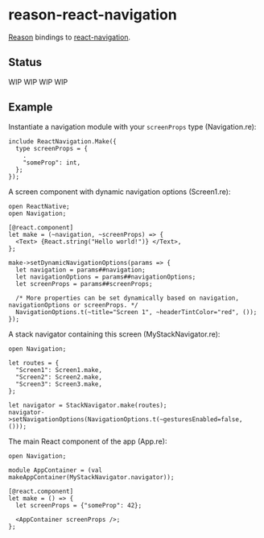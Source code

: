 # reason-react-navigation

[Reason](https://reasonml.github.io) bindings to
[react-navigation](https://github.com/react-navigation/react-navigation).

## Status

WIP WIP WIP WIP

## Example

Instantiate a navigation module with your `screenProps` type (Navigation.re):

```reason
include ReactNavigation.Make({
  type screenProps = {
    .
    "someProp": int,
  };
});
```

A screen component with dynamic navigation options (Screen1.re):

```reason
open ReactNative;
open Navigation;

[@react.component]
let make = (~navigation, ~screenProps) => {
  <Text> {React.string("Hello world!")} </Text>,
};

make->setDynamicNavigationOptions(params => {
  let navigation = params##navigation;
  let navigationOptions = params##navigationOptions;
  let screenProps = params##screenProps;

  /* More properties can be set dynamically based on navigation, navigationOptions or screenProps. */
  NavigationOptions.t(~title="Screen 1", ~headerTintColor="red", ());
});
```

A stack navigator containing this screen (MyStackNavigator.re):

```reason
open Navigation;

let routes = {
  "Screen1": Screen1.make,
  "Screen2": Screen2.make,
  "Screen3": Screen3.make,
};

let navigator = StackNavigator.make(routes);
navigator->setNavigationOptions(NavigationOptions.t(~gesturesEnabled=false, ()));
```

The main React component of the app (App.re):

```reason
open Navigation;

module AppContainer = (val makeAppContainer(MyStackNavigator.navigator));

[@react.component]
let make = () => {
  let screenProps = {"someProp": 42};

  <AppContainer screenProps />;
};
```
